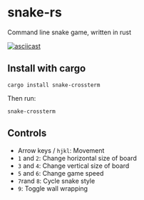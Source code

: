 # snake-rs

Command line snake game, written in rust

[![asciicast](https://asciinema.org/a/Cpef76q0t8UHsRW8UZeOkIprq.svg)](https://asciinema.org/a/Cpef76q0t8UHsRW8UZeOkIprq)

## Install with cargo

```
cargo install snake-crossterm
```

Then run:

```
snake-crossterm
```

## Controls

- Arrow keys / `hjkl`: Movement
- `1` and `2`: Change horizontal size of board
- `3` and `4`: Change vertical size of board
- `5` and `6`: Change game speed
- `7`rand `8`: Cycle snake style
- `9`: Toggle wall wrapping
